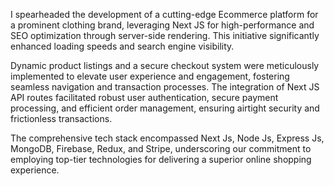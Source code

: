 I spearheaded the development of a cutting-edge Ecommerce platform for a prominent clothing brand, leveraging Next JS for high-performance and SEO optimization through server-side rendering. This initiative significantly enhanced loading speeds and search engine visibility.

Dynamic product listings and a secure checkout system were meticulously implemented to elevate user experience and engagement, fostering seamless navigation and transaction processes. The integration of Next JS API routes facilitated robust user authentication, secure payment processing, and efficient order management, ensuring airtight security and frictionless transactions.

The comprehensive tech stack encompassed Next Js, Node Js, Express Js, MongoDB, Firebase, Redux, and Stripe, underscoring our commitment to employing top-tier technologies for delivering a superior online shopping experience.







